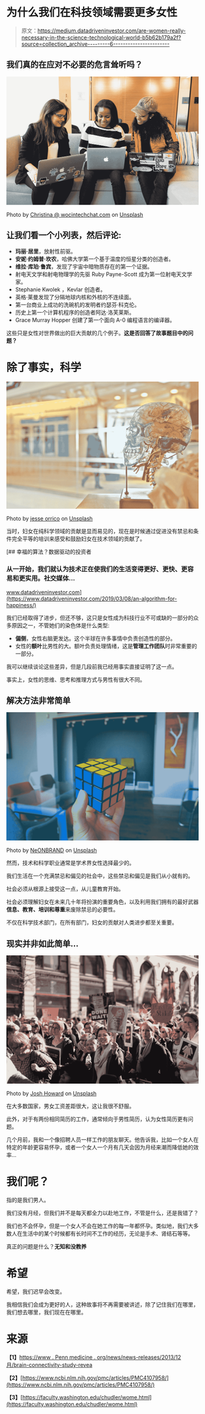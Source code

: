 # 为什么我们在科技领域需要更多女性

> 原文：<https://medium.datadriveninvestor.com/are-women-really-necessary-in-the-science-technological-world-b5b62b179a2f?source=collection_archive---------6----------------------->

## 我们真的在应对不必要的危言耸听吗？

![](img/bac602316943cfb8770abf7a92e817c1.png)

Photo by [Christina @ wocintechchat.com](https://unsplash.com/@wocintechchat?utm_source=medium&utm_medium=referral) on [Unsplash](https://unsplash.com?utm_source=medium&utm_medium=referral)

## 让我们看一个小列表，然后评论:

*   **玛丽·居里**，放射性前驱。
*   **安妮·约姆普·坎农**，哈佛大学第一个基于温度的恒星分类的创造者。
*   **维拉·库珀·鲁宾**，发现了宇宙中暗物质存在的第一个证据。
*   射电天文学和射电物理学的先驱 Ruby Payne-Scott 成为第一位射电天文学家。
*   Stephanie Kwolek ，Kevlar 创造者。
*   英格·莱曼发现了分隔地球内核和外核的不连续面。
*   第一台商业上成功的洗碗机的发明者约瑟芬·科克伦。
*   历史上第一个计算机程序的创造者阿达·洛芙莱斯。
*   Grace Murray Hopper 创建了第一个面向 A-0 编程语言的编译器。

这些只是女性对世界做出的巨大贡献的几个例子。**这是否回答了故事题目中的问题？**

# 除了事实，科学

![](img/9a599e7f7d20ff8cd7ef2f2607c2e5bf.png)

Photo by [jesse orrico](https://unsplash.com/@jessedo81?utm_source=medium&utm_medium=referral) on [Unsplash](https://unsplash.com?utm_source=medium&utm_medium=referral)

当时，妇女在纯科学领域的贡献是显而易见的，现在是时候通过促进没有禁忌和条件完全平等的培训来感受和鼓励妇女在技术领域的贡献了。

[](https://www.datadriveninvestor.com/2019/03/08/an-algorithm-for-happiness/) [## 幸福的算法？数据驱动的投资者

### 从一开始，我们就认为技术正在使我们的生活变得更好、更快、更容易和更实用。社交媒体…

www.datadriveninvestor.com](https://www.datadriveninvestor.com/2019/03/08/an-algorithm-for-happiness/) 

我们已经取得了进步，但还不够，这只是女性成为科技行业不可或缺的一部分的众多原因之一，不管她们的染色体是什么类型:

*   **偏侧**，女性右脑更发达。这个半球在许多事情中负责创造性的部分。
*   女性的**额叶**比男性的大。额叶负责处理情绪，这是**管理工作团队**时非常重要的一部分。

我可以继续谈论这些差异，但是几段前我已经用事实直接证明了这一点。

事实上，女性的思维、思考和推理方式与男性有很大不同。

## 解决方法非常简单

![](img/591949949950fa276c72db39c785441c.png)

Photo by [NeONBRAND](https://unsplash.com/@neonbrand?utm_source=medium&utm_medium=referral) on [Unsplash](https://unsplash.com?utm_source=medium&utm_medium=referral)

然而，技术和科学职业通常是学术界女性选择最少的。

我们生活在一个充满禁忌和偏见的社会中，这些禁忌和偏见是我们从小就有的。

社会必须从根源上接受这一点，从儿童教育开始。

社会必须理解妇女在未来几十年将扮演的重要角色，以及利用我们拥有的最好武器**信息、教育、培训和尊重**来废除禁忌的必要性。

不仅在科学技术部门，在所有部门，妇女的贡献对人类进步都至关重要。

## 现实并非如此简单…

![](img/007377d558313280c923de823e2ea744.png)

Photo by [Josh Howard](https://unsplash.com/@thejoshhoward?utm_source=medium&utm_medium=referral) on [Unsplash](https://unsplash.com?utm_source=medium&utm_medium=referral)

在大多数国家，男女工资差距很大，这让我很不舒服。

此外，对于有两份相同简历的工作，通常倾向于男性简历，认为女性简历更有问题。

几个月前，我和一个像招聘人员一样工作的朋友聊天。他告诉我，比如一个女人在特定的年龄更容易怀孕，或者一个女人一个月有几天会因为月经来潮而降低她的效率…

# 我们呢？

指的是我们男人。

我们没有月经，但我们并不是每天都全力以赴地工作，不管是什么，还是我错了？

我们也不会怀孕，但是一个女人不会在她工作的每一年都怀孕。类似地，我们大多数人在生活中的某个时候都有长时间不工作的经历，无论是手术、肾结石等等。

真正的问题是什么？**无知和没教养**

# **希望**

希望，我们迟早会改变。

我相信我们会成为更好的人，这种故事将不再需要被讲述，除了记住我们在哪里，我们想去哪里，我们现在在哪里。

# 来源

**【1】**[https://www . Penn medicine . org/news/news-releases/2013/12 月/brain-connectivity-study-revea](https://www.pennmedicine.org/news/news-releases/2013/december/brain-connectivity-study-revea)

**【2】**[https://www.ncbi.nlm.nih.gov/pmc/articles/PMC4107958/](https://www.ncbi.nlm.nih.gov/pmc/articles/PMC4107958/)

**【3】**[https://faculty.washington.edu/chudler/wome.html](https://faculty.washington.edu/chudler/wome.html)